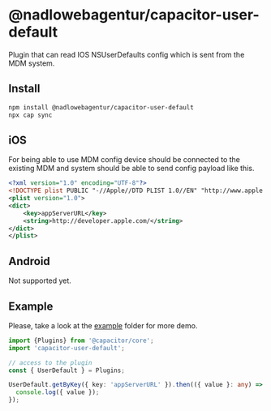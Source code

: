 # @nadlowebagentur/capacitor-user-default

Plugin that can read IOS NSUserDefaults config which is sent from the MDM system.

## Install

```bash
npm install @nadlowebagentur/capacitor-user-default
npx cap sync
```

## iOS

For being able to use MDM config device should be connected to the existing MDM and system should be able to send config payload like this.

```xml
<?xml version="1.0" encoding="UTF-8"?>
<!DOCTYPE plist PUBLIC "-//Apple//DTD PLIST 1.0//EN" "http://www.apple.com/DTDs/PropertyList-1.0.dtd">
<plist version="1.0">
<dict>
	<key>appServerURL</key>
	<string>http://developer.apple.com/</string>
</dict>
</plist>
```

## Android

Not supported yet.

## Example

Please, take a look at the [example](./example) folder for more demo.

```typescript
import {Plugins} from '@capacitor/core';
import 'capacitor-user-default';

// access to the plugin
const { UserDefault } = Plugins;

UserDefault.getByKey({ key: 'appServerURL' }).then(({ value }: any) => {
  console.log({ value });
});
```
